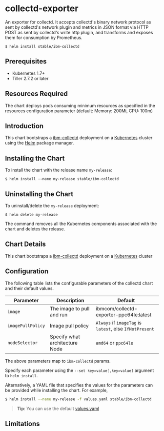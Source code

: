 # collectd-exporter
An exporter for collectd. It accepts collectd's binary network protocol as sent by collectd's network plugin and metrics in JSON format via HTTP POST as sent by collectd's write http plugin, and transforms and exposes them for consumption by Prometheus.

```console
$ helm install stable/ibm-collectd
```
## Prerequisites

- Kubernetes 1.7+ 
- Tiller 2.7.2 or later

## Resources Required
The chart deploys pods consuming minimum resources as specified in the resources configuration parameter (default: Memory: 200Mi, CPU: 100m)

## Introduction

This chart bootstraps a [ibm-collectd](https://hub.docker.com/r/ibmcom/collectd-exporter-ppc64le/) deployment on a [Kubernetes](http://kubernetes.io) cluster using the [Helm](https://helm.sh) package manager.


## Installing the Chart

To install the chart with the release name `my-release`:

```console
$ helm install --name my-release stable/ibm-collectd
```

## Uninstalling the Chart

To uninstall/delete the `my-release` deployment:

```console
$ helm delete my-release
```

The command removes all the Kubernetes components associated with the chart and deletes the release.

## Chart Details
This chart bootstraps a [ibm-collectd](https://hub.docker.com/r/ibmcom/collectd-exporter-ppc64le/) deployment on a [Kubernetes](http://kubernetes.io) cluster


## Configuration

The following table lists the configurable parameters of the collectd chart and their default values.

|      Parameter            |          Description            |                         Default                         |
|---------------------------|---------------------------------|---------------------------------------------------------|
| `image`                   | The image to pull and run       | ibmcom/collectd-exporter-ppc64le:latest                 |
| `imagePullPolicy`         | Image pull policy               | `Always` if `imageTag` is `latest`, else `IfNotPresent` |
| `nodeSelector`            | Specify what architecture Node  | `amd64` or `ppc64le`                                    |


The above parameters map to `ibm-collectd` params.

Specify each parameter using the `--set key=value[,key=value]` argument to `helm install`. 

Alternatively, a YAML file that specifies the values for the parameters can be provided while installing the chart. For example,

```bash
$ helm install --name my-release -f values.yaml stable/ibm-collectd
```

> **Tip**: You can use the default [values.yaml](values.yaml)

## Limitations
